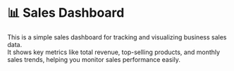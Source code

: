 # 📊 Sales Dashboard

This is a simple sales dashboard for tracking and visualizing business sales data.  
It shows key metrics like total revenue, top-selling products, and monthly sales trends, helping you monitor sales performance easily.
